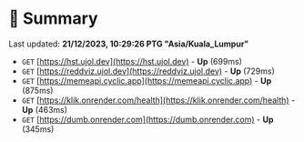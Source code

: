 # 📖 Summary
Last updated: **21/12/2023, 10:29:26 PTG "Asia/Kuala_Lumpur"**

- `GET` [https://hst.ujol.dev](https://hst.ujol.dev) - **Up** (699ms)
- `GET` [https://reddviz.ujol.dev](https://reddviz.ujol.dev) - **Up** (729ms)
- `GET` [https://memeapi.cyclic.app](https://memeapi.cyclic.app) - **Up** (875ms)
- `GET` [https://klik.onrender.com/health](https://klik.onrender.com/health) - **Up** (463ms)
- `GET` [https://dumb.onrender.com](https://dumb.onrender.com) - **Up** (345ms)
